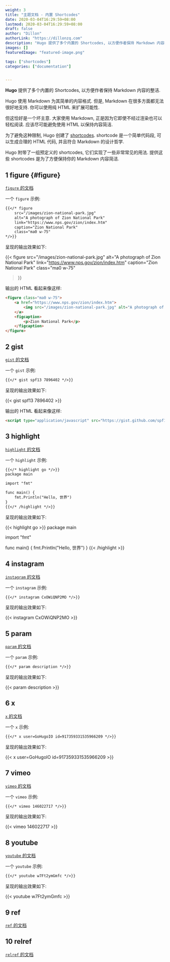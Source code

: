 ```yaml
---
weight: 3
title: "主题文档 - 内置 Shortcodes"
date: 2020-03-04T16:29:59+08:00
lastmod: 2020-03-04T16:29:59+08:00
draft: false
author: "Dillon"
authorLink: "https://dillonzq.com"
description: "Hugo 提供了多个内置的 Shortcodes, 以方便作者保持 Markdown 内容的整洁."
images: []
featuredImage: "featured-image.png"

tags: ["shortcodes"]
categories: ["documentation"]


---
```


**Hugo** 提供了多个内置的 Shortcodes, 以方便作者保持 Markdown 内容的整洁.

<!--more-->

Hugo 使用 Markdown 为其简单的内容格式. 但是, Markdown 在很多方面都无法很好地支持. 你可以使用纯 HTML 来扩展可能性.

但这恰好是一个坏主意. 大家使用 Markdown, 正是因为它即使不经过渲染也可以轻松阅读. 应该尽可能避免使用 HTML 以保持内容简洁.

为了避免这种限制, Hugo 创建了 [shortcodes](https://gohugo.io/content-management/shortcodes/).
shortcode 是一个简单代码段, 可以生成合理的 HTML 代码, 并且符合 Markdown 的设计哲学.

Hugo 附带了一组预定义的 shortcodes, 它们实现了一些非常常见的用法.
提供这些 shortcodes 是为了方便保持你的 Markdown 内容简洁.

## 1 figure {#figure}

[`figure` 的文档](https://gohugo.io/shortcodes/figure/)

一个 `figure` 示例:

```markdown
{{</* figure
    src="/images/zion-national-park.jpg"
    alt="A photograph of Zion National Park"
    link="https://www.nps.gov/zion/index.htm"
    caption="Zion National Park"
    class="ma0 w-75"
*/>}}
```

呈现的输出效果如下:

{{< figure
    src="/images/zion-national-park.jpg"
    alt="A photograph of Zion National Park"
    link="https://www.nps.gov/zion/index.htm"
    caption="Zion National Park"
    class="ma0 w-75"
>}}

输出的 HTML 看起来像这样:

```html
<figure class="ma0 w-75">
    <a href="https://www.nps.gov/zion/index.htm">
        <img src="/images/zion-national-park.jpg" alt="A photograph of Zion National Park">
    </a>
    <figcaption>
        <p>Zion National Park</p>
    </figcaption>
</figure>
```

## 2 gist

[`gist` 的文档](https://gohugo.io/shortcodes/gist/)

一个 `gist` 示例:

```markdown
{{</* gist spf13 7896402 */>}}
```

呈现的输出效果如下:

{{< gist spf13 7896402 >}}

输出的 HTML 看起来像这样:

```html
<script type="application/javascript" src="https://gist.github.com/spf13/7896402.js"></script>
```

## 3 highlight

[`highlight` 的文档](https://gohugo.io/shortcodes/highlight/)

一个 `highlight` 示例:

```markdown
{{</* highlight go */>}}
package main

import "fmt"

func main() {
    fmt.Println("Hello, 世界")
}
{{</* /highlight */>}}
```

呈现的输出效果如下:

{{< highlight go >}}
package main

import "fmt"

func main() {
    fmt.Println("Hello, 世界")
}
{{< /highlight >}}

## 4 instagram

[`instagram` 的文档](https://gohugo.io/shortcodes/instagram/)

一个 `instagram` 示例:

```markdown
{{</* instagram CxOWiQNP2MO */>}}
```

呈现的输出效果如下:

{{< instagram CxOWiQNP2MO >}}

## 5 param

[`param` 的文档](https://gohugo.io/shortcodes/param/)

一个 `param` 示例:

```markdown
{{</* param description */>}}
```

呈现的输出效果如下:

{{< param description >}}

## 6 x

[`x` 的文档](https://gohugo.io/shortcodes/x/)

一个 `x` 示例:

```markdown
{{</* x user=GoHugoIO id=917359331535966209 */>}}
```

呈现的输出效果如下:

{{< x user=GoHugoIO id=917359331535966209 >}}

## 7 vimeo

[`vimeo` 的文档](https://gohugo.io/shortcodes/vimeo/)

一个 `vimeo` 示例:

```markdown
{{</* vimeo 146022717 */>}}
```

呈现的输出效果如下:

{{< vimeo 146022717 >}}

## 8 youtube

[`youtube` 的文档](https://gohugo.io/shortcodes/youtube/)

一个 `youtube` 示例:

```markdown
{{</* youtube w7Ft2ymGmfc */>}}
```

呈现的输出效果如下:

{{< youtube w7Ft2ymGmfc >}}

## 9 ref

[`ref` 的文档](https://gohugo.io/shortcodes/ref/)

## 10 relref

[`relref` 的文档](https://gohugo.io/shortcodes/relref/)
